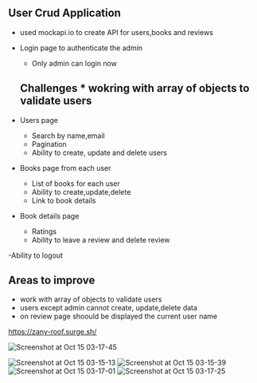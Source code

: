 ## User Crud Application

- used mockapi.io to create API for users,books and reviews

- Login page to authenticate the admin
  - Only admin can login now
  ## Challenges * wokring with array of objects to validate users
- Users page
  - Search by name,email
  - Pagination
  - Ability to create, update and delete users
- Books page from each user
  - List of books for each user
  - Ability to create,update,delete
  - Link to book details
- Book details page
  - Ratings
  - Ability to leave a review and delete review
  
-Ability to logout

## Areas to improve 
- work with array of objects to validate users
- users except admin cannot create, update,delete data
- on review page shoould be displayed the current user name 


https://zany-roof.surge.sh/


![Screenshot at Oct 15 03-17-45](https://user-images.githubusercontent.com/93488659/195960198-f05f55e9-f960-495e-99e1-428a3dc8839d.png)


  
![Screenshot at Oct 15 03-15-13](https://user-images.githubusercontent.com/93488659/195960206-b9306d32-ce9a-4aaa-b56f-fe4f2bf5ac2b.png)
![Screenshot at Oct 15 03-15-39](https://user-images.githubusercontent.com/93488659/195960210-e8f360be-3afe-4b17-ab87-3b07e27ede70.png)
![Screenshot at Oct 15 03-17-01](https://user-images.githubusercontent.com/93488659/195960212-d854f7f5-a3f1-41e9-8035-16b83d0cd2dc.png)
![Screenshot at Oct 15 03-17-25](https://user-images.githubusercontent.com/93488659/195960215-885bdfe6-dceb-4fbc-96b8-394575bb2d33.png)
